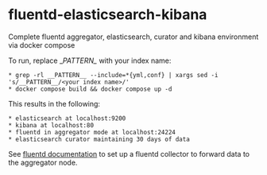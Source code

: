 # fluentd-elasticsearch-kibana
Complete fluentd aggregator, elasticsearch, curator and kibana environment via docker compose

To run, replace \__PATTERN\__ with your index name:

    * grep -rl __PATTERN__ --include=*{yml,conf} | xargs sed -i 's/__PATTERN__/<your index name>/'
    * docker compose build && docker compose up -d

This results in the following:

    * elasticsearch at localhost:9200
    * kibana at localhost:80
    * fluentd in aggregator mode at localhost:24224
    * elasticsearch curator maintaining 30 days of data

See [fluentd documentation](http://docs.fluentd.org/articles/out_forward) to set up a fluentd collector to forward data to the aggregator node.
